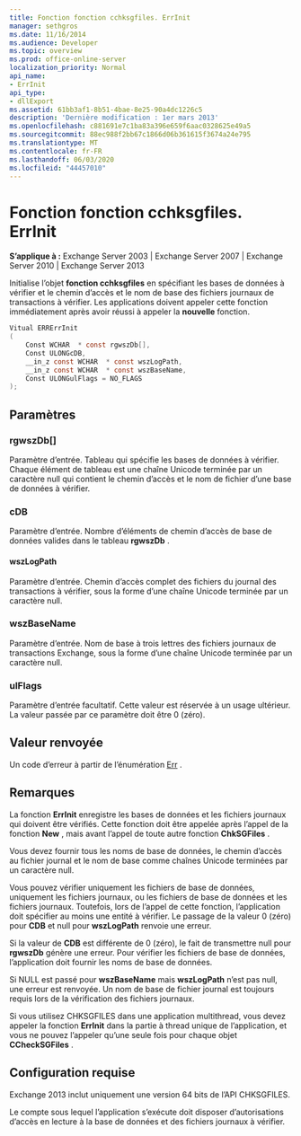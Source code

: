 ```yaml
---
title: Fonction fonction cchksgfiles. ErrInit
manager: sethgros
ms.date: 11/16/2014
ms.audience: Developer
ms.topic: overview
ms.prod: office-online-server
localization_priority: Normal
api_name:
- ErrInit
api_type:
- dllExport
ms.assetid: 61bb3af1-8b51-4bae-8e25-90a4dc1226c5
description: 'Dernière modification : 1er mars 2013'
ms.openlocfilehash: c881691e7c1ba83a396e659f6aac0328625e49a5
ms.sourcegitcommit: 88ec988f2bb67c1866d06b361615f3674a24e795
ms.translationtype: MT
ms.contentlocale: fr-FR
ms.lasthandoff: 06/03/2020
ms.locfileid: "44457010"
---
```

# <a name="cchksgfileserrinit-function"></a>Fonction fonction cchksgfiles. ErrInit
  
**S’applique à :** Exchange Server 2003 | Exchange Server 2007 | Exchange Server 2010 | Exchange Server 2013
  
Initialise l’objet **fonction cchksgfiles** en spécifiant les bases de données à vérifier et le chemin d’accès et le nom de base des fichiers journaux de transactions à vérifier. Les applications doivent appeler cette fonction immédiatement après avoir réussi à appeler la **nouvelle** fonction. 
  
```cs
Vitual ERRErrInit  
(
    Const WCHAR  * const rgwszDb[],
    Const ULONGcDB,
    __in_z const WCHAR  * const wszLogPath,
    __in_z const WCHAR  * const wszBaseName,
    Const ULONGulFlags = NO_FLAGS
);

```

## <a name="parameters"></a>Paramètres

### <a name="rgwszdb"></a>rgwszDb[]
  
Paramètre d’entrée. Tableau qui spécifie les bases de données à vérifier. Chaque élément de tableau est une chaîne Unicode terminée par un caractère null qui contient le chemin d’accès et le nom de fichier d’une base de données à vérifier.
    
### <a name="cdb"></a>cDB
  
Paramètre d’entrée. Nombre d’éléments de chemin d’accès de base de données valides dans le tableau **rgwszDb** . 
    
#### <a name="wszlogpath"></a>wszLogPath
  
Paramètre d’entrée. Chemin d’accès complet des fichiers du journal des transactions à vérifier, sous la forme d’une chaîne Unicode terminée par un caractère null.
    
### <a name="wszbasename"></a>wszBaseName
  
Paramètre d’entrée. Nom de base à trois lettres des fichiers journaux de transactions Exchange, sous la forme d’une chaîne Unicode terminée par un caractère null.
    
### <a name="ulflags"></a>ulFlags
  
Paramètre d’entrée facultatif. Cette valeur est réservée à un usage ultérieur. La valeur passée par ce paramètre doit être 0 (zéro).
    
## <a name="return-value"></a>Valeur renvoyée

Un code d’erreur à partir de l’énumération [Err](cchksgfiles-err-enumeration.md) . 
  
## <a name="remarks"></a>Remarques

La fonction **ErrInit** enregistre les bases de données et les fichiers journaux qui doivent être vérifiés. Cette fonction doit être appelée après l’appel de la fonction **New** , mais avant l’appel de toute autre fonction **ChkSGFiles** . 
  
Vous devez fournir tous les noms de base de données, le chemin d’accès au fichier journal et le nom de base comme chaînes Unicode terminées par un caractère null.
  
Vous pouvez vérifier uniquement les fichiers de base de données, uniquement les fichiers journaux, ou les fichiers de base de données et les fichiers journaux. Toutefois, lors de l’appel de cette fonction, l’application doit spécifier au moins une entité à vérifier. Le passage de la valeur 0 (zéro) pour **CDB** et null pour **wszLogPath** renvoie une erreur. 
  
Si la valeur de **CDB** est différente de 0 (zéro), le fait de transmettre null pour **rgwszDb** génère une erreur. Pour vérifier les fichiers de base de données, l’application doit fournir les noms de base de données. 
  
Si NULL est passé pour **wszBaseName** mais **wszLogPath** n’est pas null, une erreur est renvoyée. Un nom de base de fichier journal est toujours requis lors de la vérification des fichiers journaux. 
  
Si vous utilisez CHKSGFILES dans une application multithread, vous devez appeler la fonction **ErrInit** dans la partie à thread unique de l’application, et vous ne pouvez l’appeler qu’une seule fois pour chaque objet **CCheckSGFiles** . 
  
## <a name="requirements"></a>Configuration requise

Exchange 2013 inclut uniquement une version 64 bits de l’API CHKSGFILES.
  
Le compte sous lequel l’application s’exécute doit disposer d’autorisations d’accès en lecture à la base de données et des fichiers journaux à vérifier.
  

